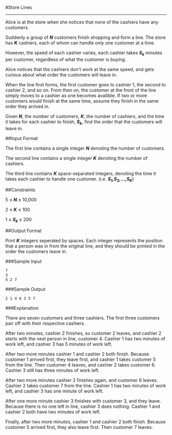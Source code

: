 #Store Lines

---

Alice is at the store when she notices that none of the cashiers have any customers.

Suddenly a group of __*N*__ customers finish shopping and form a line. The store has __*K*__ cashiers, each of whom can handle only one customer at a time.

However, the speed of each cashier varies, each cashier takes __*S<sub>k</sub>*__ minutes per customer, regardless of what the customer is buying.

Alice notices that the cashiers don't work at the same speed, and gets curious about what order the customers will leave in.

When the line first forms, the first customer goes to cashier 1, the second to cashier 2, and so on. From then on, the customer at the front of the line simply moves to a cashier as one becomes availible. If two or more customers would finish at the same time, assume they finish in the same order they arrived in.

Given __*N*__, the number of customers, __*K*__, the number of cashiers, and the time it takes for each cashier to finish, __*S<sub>k</sub>*__, find the order that the customers will leave in. 


##Input Format

The first line contains a single integer __*N*__ denoting the number of customers.

The second line contains a single integer __*K*__ denoting the number of cashiers.

The third line contains __*K*__ space-separated integers, denoting the time it takes each cashier to handle one customer. (i.e. __*S<sub>1</sub>,S<sub>2</sub>,...,S<sub>K</sub>*__)

##Constraints

5 ≤ __*N*__ ≤ 10,000

2 ≤ __*K*__ ≤ 100

1 ≤ __*S<sub>k</sub>*__ ≤ 200

##Output Format

Print __*K*__ integers seperated by spaces. Each integer represents the position that a person was in from the original line, and they should be printed in the order the customers leave in.

###Sample Input

```
7
3
4 2 7
```

###Sample Output

```
2 1 4 6 3 5 7
```

###Explanation

There are seven customers and three cashiers. The first three customers pair off with their respective cashiers.

After two minutes, cashier 2 finishes, so customer 2 leaves, and cashier 2 starts with the next person in line, customer 4. Cashier 1 has two minutes of work left, and cashier 3 has 5 minutes of work left.

After two more minutes cashier 1 and cashier 2 both finish. Because customer 1 arrived first, they leave first, and cashier 1 takes customer 5 from the line. Then customer 4 leaves, and cashier 2 takes customer 6. Cashier 3 still has three minutes of work left.

After two more minutes cashier 2 finishes again, and customer 6 leaves. Cashier 2 takes customer 7 from the line. Cashier 1 has two minutes of work left, and cashier 3 has one minute of work left.

After one more minute cashier 3 finishes with customer 3, and they leave. Because there is no one left in line, cashier 3 does nothing.  Cashier 1 and cashier 2 both have two minutes of work left.

Finally, after two more minutes, cashier 1 and cashier 2 both finish. Because customer 5 arrived first, they also leave first. Then customer 7 leaves.